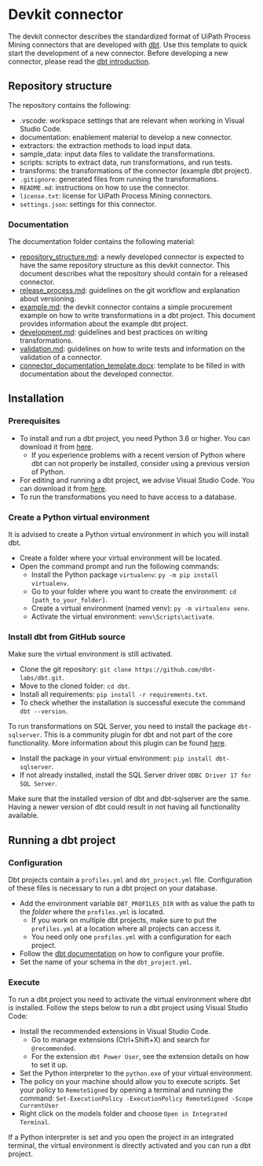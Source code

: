 # Devkit connector
The devkit connector describes the standardized format of UiPath Process Mining connectors that are developed with [dbt](https://docs.getdbt.com/). Use this template to quick start the development of a new connector. Before developing a new connector, please read the [dbt introduction](https://docs.getdbt.com/docs/introduction/).

## Repository structure
The repository contains the following:
- .vscode: workspace settings that are relevant when working in Visual Studio Code.
- documentation: enablement material to develop a new connector.
- extractors: the extraction methods to load input data.
- sample_data: input data files to validate the transformations.
- scripts: scripts to extract data, run transformations, and run tests.
- transforms: the transformations of the connector (example dbt project).
- `.gitignore`: generated files from running the transformations.
- `README.md`: instructions on how to use the connector.
- `license.txt`: license for UiPath Process Mining connectors.
- `settings.json`: settings for this connector.

### Documentation
The documentation folder contains the following material:
- [repository_structure.md](documentation/repository_structure.md): a newly developed connector is expected to have the same repository structure as this devkit connector. This document describes what the repository should contain for a released connector.
- [release_process.md](documentation/release_process.md): guidelines on the git workflow and explanation about versioning.
- [example.md](documentation/example.md): the devkit connector contains a simple procurement example on how to write transformations in a dbt project. This document provides information about the example dbt project.
- [development.md](documentation/development.md): guidelines and best practices on writing transformations.
- [validation.md](documentation/validation.md): guidelines on how to write tests and information on the validation of a connector.
- [connector_documentation_template.docx](documentation/connector_documentation_template.docx): template to be filled in with documentation about the developed connector.

## Installation
### Prerequisites
- To install and run a dbt project, you need Python 3.6 or higher. You can download it from [here](https://www.python.org/downloads/).
    - If you experience problems with a recent version of Python where dbt can not properly be installed, consider using a previous version of Python.
- For editing and running a dbt project, we advise Visual Studio Code. You can download it from [here](https://code.visualstudio.com/download).
- To run the transformations you need to have access to a database.

### Create a Python virtual environment
It is advised to create a Python virtual environment in which you will install dbt. 
- Create a folder where your virtual environment will be located.
- Open the command prompt and run the following commands:
    - Install the Python package `virtualenv`: `py -m pip install virtualenv`.
    - Go to your folder where you want to create the environment: `cd [path_to_your_folder]`.
    - Create a virtual environment (named venv): `py -m virtualenv venv`.
    - Activate the virtual environment: `venv\Scripts\activate`.

### Install dbt from GitHub source
Make sure the virtual environment is still activated.
- Clone the git repository: `git clone https://github.com/dbt-labs/dbt.git`.
- Move to the cloned folder: `cd dbt`.
- Install all requirements: `pip install -r requirements.txt`.
- To check whether the installation is successful execute the command `dbt --version`.

To run transformations on SQL Server, you need to install the package `dbt-sqlserver`. This is a community plugin for dbt and not part of the core functionality.
More information about this plugin can be found [here](https://docs.getdbt.com/reference/warehouse-profiles/mssql-profile).
- Install the package in your virtual environment: `pip install dbt-sqlserver`.
- If not already installed, install the SQL Server driver `ODBC Driver 17 for SQL Server`.

Make sure that the installed version of dbt and dbt-sqlserver are the same. Having a newer version of dbt could result in not having all functionality available.

## Running a dbt project
### Configuration
Dbt projects contain a `profiles.yml` and `dbt_project.yml` file. Configuration of these files is necessary to run a dbt project on your database.
- Add the environment variable `DBT_PROFILES_DIR` with as value the path to the *folder* where the `profiles.yml` is located.
    - If you work on multiple dbt projects, make sure to put the `profiles.yml` at a location where all projects can access it.
    - You need only one `profiles.yml` with a configuration for each project. 
- Follow the [dbt documentation](https://docs.getdbt.com/dbt-cli/configure-your-profile) on how to configure your profile.
- Set the name of your schema in the `dbt_project.yml`.

### Execute
To run a dbt project you need to activate the virtual environment where dbt is installed. Follow the steps below to run a dbt project using Visual Studio Code:
- Install the recommended extensions in Visual Studio Code.
    - Go to manage extensions (Ctrl+Shift+X) and search for `@recommended`.
    - For the extension `dbt Power User`, see the extension details on how to set it up.
- Set the Python interpreter to the `python.exe` of your virtual environment.
- The policy on your machine should allow you to execute scripts. Set your policy to `RemoteSigned` by opening a terminal and running the command: `Set-ExecutionPolicy -ExecutionPolicy RemoteSigned -Scope CurrentUser`
- Right click on the models folder and choose `Open in Integrated Terminal`.

If a Python interpreter is set and you open the project in an integrated terminal, the virtual environment is directly activated and you can run a dbt project.

